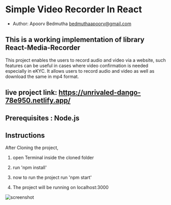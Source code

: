 # Simple Video Recorder In React

- Author: Apoorv Bedmutha
  bedmuthaapoorv@gmail.com

## This is a working implementation of library React-Media-Recorder

This project enables the users to record audio and video via a website, such features can be useful in cases where video confirmation is needed especially in eKYC. It allows users to record audio and video as well as download the same in mp4 format.

## live project link: https://unrivaled-dango-78e950.netlify.app/

## Prerequisites : Node.js

## Instructions

After Cloning the project,

1. open Terminal inside the cloned folder

2. run 'npm install'

3. now to run the project run 'npm start'

4. The project will be running on localhost:3000

![screenshot](https://github.com/bedmuthaapoorv/Simple-Video-recorder-In-React/assets/40523798/34ed34f1-1f54-47b0-b764-3f9707567b98)
